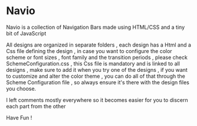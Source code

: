# Navio
Navio is a collection of Navigation Bars made using HTML/CSS and a tiny bit of JavaScript


All designs are organized in separate folders , each design has a Html and a Css file defining the design , in case you want to configure 
the color scheme or font sizes , font family and the transition periods , please check SchemeConfiguration.css , this Css file is mandatory and is linked to all designs , make sure to add it when you try one of the designs , if you want to customize and alter the color theme , you can do all of that through the Scheme Configuration file , so always ensure it's there with the design files you choose.


I left comments mostly everywhere so it becomes easier for you to discern each part from the other

Have Fun !
